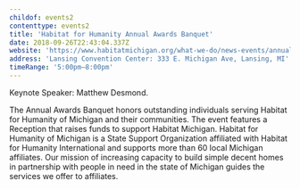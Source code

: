 ```yaml
---
childof: events2
contenttype: events2
title: 'Habitat for Humanity Annual Awards Banquet'
date: 2018-09-26T22:43:04.337Z
website: 'https://www.habitatmichigan.org/what-we-do/news-events/annual-awards-banquet'
address: 'Lansing Convention Center: 333 E. Michigan Ave, Lansing, MI'
timeRange: '5:00pm—8:00pm'
---
```

Keynote Speaker: Matthew Desmond.

The Annual Awards Banquet honors outstanding individuals serving Habitat for Humanity of Michigan and their communities. The event features a Reception that raises funds to support Habitat Michigan. Habitat for Humanity of Michigan is a State Support Organization affiliated with Habitat for Humanity International and supports more than 60 local Michigan affiliates. Our mission of increasing capacity to build simple decent homes in partnership with people in need in the state of Michigan guides the services we offer to affiliates.



